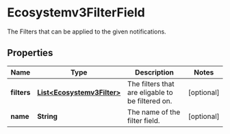 

# Ecosystemv3FilterField

The Filters that can be applied to the given notifications.

## Properties

| Name | Type | Description | Notes |
|------------ | ------------- | ------------- | -------------|
|**filters** | [**List&lt;Ecosystemv3Filter&gt;**](Ecosystemv3Filter.md) | The filters that are eligable to be filtered on. |  [optional] |
|**name** | **String** | The name of the filter field. |  [optional] |



